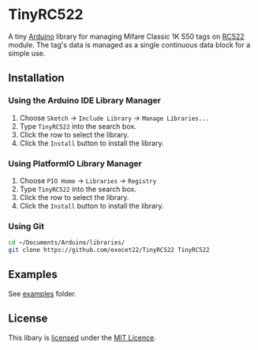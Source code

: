 # TinyRC522

A tiny [Arduino](https://arduino.cc/) library for managing Mifare Classic 1K S50 tags on [RC522](https://www.nxp.com/docs/en/data-sheet/MFRC522.pdf) module.
The tag's data is managed as a single continuous data block for a simple use.

## Installation

### Using the Arduino IDE Library Manager

1. Choose `Sketch` -> `Include Library` -> `Manage Libraries...`
2. Type `TinyRC522` into the search box.
3. Click the row to select the library.
4. Click the `Install` button to install the library.

### Using PlatformIO Library Manager

1. Choose `PIO Home` -> `Libraries` -> `Registry`
2. Type `TinyRC522` into the search box.
3. Click the row to select the library.
4. Click the `Install` button to install the library.

### Using Git

```sh
cd ~/Documents/Arduino/libraries/
git clone https://github.com/exocet22/TinyRC522 TinyRC522
```

## Examples

See [examples](examples) folder.

## License

This libary is [licensed](LICENSE) under the [MIT Licence](https://en.wikipedia.org/wiki/MIT_License).
